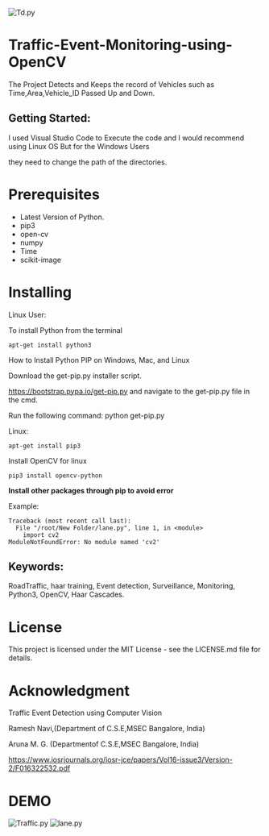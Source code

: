 ![Td.py](https://media.giphy.com/media/ghOGlKPeX8YHDnHX8O/giphy.gif)

# Traffic-Event-Monitoring-using-OpenCV 

The Project Detects and Keeps the record of Vehicles such as Time,Area,Vehicle_ID Passed Up and Down. 

## Getting Started:

I used Visual Studio Code to Execute the code and I would recommend using Linux OS But for the Windows Users

they need to change the path of the directories.

# Prerequisites

- Latest Version of Python.
- pip3
- open-cv
- numpy
- Time
- scikit-image

# Installing

Linux User:

To install Python from the terminal
```
apt-get install python3
```
How to Install Python PIP on Windows, Mac, and Linux

Download the get-pip.py installer script.

https://bootstrap.pypa.io/get-pip.py and navigate to the get-pip.py file in the cmd.

Run the following command: python get-pip.py

Linux:
```
apt-get install pip3

```
Install OpenCV for linux
```
pip3 install opencv-python

```
**Install other packages through pip to avoid error**

Example:
```
Traceback (most recent call last):
  File "/root/New Folder/lane.py", line 1, in <module>
    import cv2 
ModuleNotFoundError: No module named 'cv2'

```
## Keywords: 

RoadTraffic, haar training, Event detection, Surveillance, Monitoring, Python3, OpenCV, Haar Cascades.
 
# License

  This project is licensed under the MIT License - see the LICENSE.md file for details.
  
# Acknowledgment

  Traffic Event Detection using Computer Vision
  
  Ramesh Navi,(Department of C.S.E,MSEC Bangalore, India)
  
  Aruna M. G. (Departmentof C.S.E,MSEC Bangalore, India)
  
  https://www.iosrjournals.org/iosr-jce/papers/Vol16-issue3/Version-2/F016322532.pdf
  
  # DEMO
  
  ![Traffic.py](https://media2.giphy.com/media/UtKeySjj66MUt3cdRk/giphy.gif)     ![lane.py](https://media.giphy.com/media/WTuVOlUqct3ayDADKN/giphy.gif)
